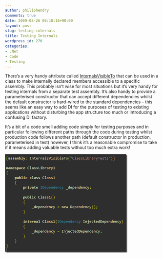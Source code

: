 ```yaml
---
author: philiphendry
comments: true
date: 2009-08-26 08:18:16+00:00
layout: post
slug: testing-internals
title: Testing Internals
wordpress_id: 270
categories:
- .Net
- Code
- Testing
---
```


There’s a very handy attribute called [InternalsVisibleTo](http://msdn.microsoft.com/en-us/library/system.runtime.compilerservices.internalsvisibletoattribute.aspx) that can be used in a class to make internally declared members accessible to a specific assembly. This probably isn’t wise for most situations but it’s very handy for testing internals from a separate test assembly. It’s also handy to provide a parameterised constructor that can accept different dependencies whilst the default constructor is hard-wired to the standard dependencies – this seems like an easy way to add DI for the purposes of testing to existing applications without disturbing the app structure too much or introducing a confusing DI factory. 

 

It’s a bit of a code smell adding code simply for testing purposes and in particular following different paths through the code during testing whilst production code follows another path (default constructor in production, parameterised in test) however, I think it’s a reasonable compromise to take if it means adding valuable tests without too much extra work!

 

[![image](/assets/2009/08/image_thumb7.png)](/assets/2009/08/image7.png)
